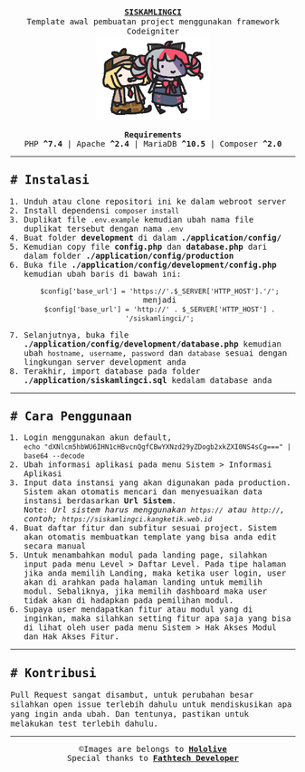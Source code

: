 <p align="center">
 <br />
 <samp>
  <b><a rel="nofollow noopener noreferrer" target="_blank" href="https://github.com/kangketikonlen/siskamlingci">SISKAMLINGCI</a></b>
  <br />
  Template awal pembuatan project menggunakan framework Codeigniter
 </samp>
 <br />
 <img src="https://raw.githubusercontent.com/kangketikonlen/kangketikonlen/main/assets/watollie.gif" width="200"/>
</p>

<samp>
  <p align="center">
    <b>Requirements</b><br />
    PHP <b>^7.4</b> | Apache <b>^2.4</b> | MariaDB <b>^10.5</b> | Composer <b>^2.0</b>
  </p>
  <hr />
  
  <h2># Instalasi</h2>
  <ol>
    <li>Unduh atau clone repositori ini ke dalam webroot server</li>
    <li>Install dependensi <code>composer install</code></li>
    <li>Duplikat file <code>.env.example</code> kemudian ubah nama file duplikat tersebut dengan nama <code>.env</code></li>
    <li>Buat folder <b>development</b> di dalam <b>./application/config/</b></li>
    <li>Kemudian copy file <b>config.php</b> dan <b>database.php</b> dari dalam folder <b>./application/config/production</b></li>
    <li>Buka file <b>./application/config/development/config.php</b> kemudian ubah baris di bawah ini: <br /> <p align="center"><code>$config['base_url'] = 'https://'.$_SERVER['HTTP_HOST'].'/';</code><br /> menjadi <br /> <code>$config['base_url'] = 'http://' . $_SERVER['HTTP_HOST'] . '/siskamlingci/';</code></p>
    </li>
    <li>Selanjutnya, buka file <b>./application/config/development/database.php</b> kemudian ubah <code>hostname</code>, <code>username</code>, <code>password</code> dan <code>database</code> sesuai dengan lingkungan server development anda</li>
    <li>Terakhir, import database pada folder <b>./application/siskamlingci.sql</b> kedalam database anda</b>
  </ol>
  <hr />
  
  <h2># Cara Penggunaan</h2>
  <ol>
    <li>Login menggunakan akun default, <br /><code>echo "dXNlcm5hbWU6IHN1cHBvcnQgfCBwYXNzd29yZDogb2xkZXI0NS4sCg===" | base64 --decode</code></li>
    <li>Ubah informasi aplikasi pada menu Sistem > Informasi Aplikasi</li>
    <li>Input data instansi yang akan digunakan pada production. Sistem akan otomatis mencari dan menyesuaikan data instansi berdasarkan <b>Url Sistem</b>. <br />Note: <i>Url sistem harus menggunakan <code>https://</code> atau <code>http://</code>, contoh; <code>https://siskamlingci.kangketik.web.id</code></i>
    <li>Buat daftar fitur dan subfitur sesuai project. Sistem akan otomatis membuatkan template yang bisa anda edit secara manual</li>
	<li>Untuk menambahkan modul pada landing page, silahkan input pada menu Level > Daftar Level. Pada tipe halaman jika anda memilih Landing, maka ketika user login, user akan di arahkan pada halaman landing untuk memilih modul. Sebaliknya, jika memilih dashboard maka user tidak akan di hadapkan pada pemilihan modul.
	<li>Supaya user mendapatkan fitur atau modul yang di inginkan, maka silahkan setting fitur apa saja yang bisa di lihat oleh user pada menu Sistem > Hak Akses Modul dan Hak Akses Fitur.
  </ol>
  <hr />

  <h2># Kontribusi</h2>
  Pull Request sangat disambut, untuk perubahan besar silahkan open issue terlebih dahulu untuk mendiskusikan apa yang ingin anda ubah. Dan tentunya, pastikan untuk melakukan test terlebih dahulu.
  <hr />

  <p align="center">
  	&copy;Images are belongs to <b><a href="https://www.hololive.tv/" target="_blank">Hololive</a></b><br />
	Special thanks to <b><a rel="nofollow noopener noreferrer" href="https://github.com/fathtech">Fathtech Developer</a></b>
  </p>
</samp>